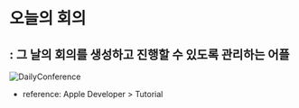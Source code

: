 # 오늘의 회의



## : 그 날의 회의를 생성하고 진행할 수 있도록 관리하는 어플




![DailyConference](https://user-images.githubusercontent.com/96538554/199276872-40aba206-a368-4777-833f-68b0ca79a2e4.png)


* reference: Apple Developer > Tutorial
